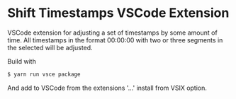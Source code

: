 # Shift Timestamps VSCode Extension

VSCode extension for adjusting a set of timestamps by some amount of time. All
timestamps in the format 00:00:00 with two or three segments in the selected
will be adjusted.

Build with

```sh
$ yarn run vsce package
```

And add to VSCode from the extensions '...' install from VSIX option.
